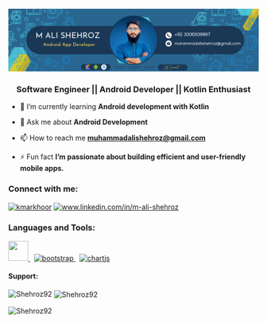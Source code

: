 ![logo](https://github.com/Shehroz92/Shehroz92/blob/main/Linked%20Banner.jpg.png)
 <h3 align="center">Software Engineer || Android Developer || Kotlin Enthusiast  </h3>
 


- 🌱 I’m currently learning **Android development with Kotlin**

- 💬 Ask me about **Android Development**

- 📫 How to reach me **muhammadalishehroz@gmail.com**

- ⚡ Fun fact **I’m passionate about building efficient and user-friendly mobile apps.**

<h3 align="left">Connect with me:</h3>
<p align="left">
<a href="https://x.com/Shehroz09Ali?s=09" target="blank"><img align="center" src="https://raw.githubusercontent.com/rahuldkjain/github-profile-readme-generator/master/src/images/icons/Social/twitter.svg" alt="kmarkhoor" height="30" width="40" /></a>
<a href="" target="blank"><img align="center" src="https://raw.githubusercontent.com/rahuldkjain/github-profile-readme-generator/master/src/images/icons/Social/linked-in-alt.svg" alt="www.linkedin.com/in/m-ali-shehroz" height="30" width="40" /></a>
</p>

<h3 align="left">Languages and Tools:</h3>
<p align="left">
  <a href="https://developer.android.com/" target="_blank" rel="noreferrer">
  <img src="https://upload.vectorlogo.zone/logos/android_studio/images/7e1c4157-703e-4a97-a776-96d407fc6580.svg" width="40" height="40"/> </a> &nbsp 
  <a href="https://firebase.google.com/" target="_blank" rel="noreferrer"> 
  <img  src = "https://www.vectorlogo.zone/logos/firebase/firebase-icon.svg" alt="bootstrap" width="40" height="40"/> </a>
  &nbsp
  <a href="https://kotlinlang.org/" target="_blank" rel="noreferrer"> 
  <img src="https://www.vectorlogo.zone/logos/kotlinlang/kotlinlang-icon.svg" alt="chartjs" width="40" height="40"/> </a>
 </p>

<h4 align="left">Support:</h4>
<p><img align="left" src="https://github-readme-stats.vercel.app/api/top-langs?username=Shehroz92&show_icons=true&locale=en&layout=compact" alt="Shehroz92" /></p>
<p>&nbsp;<img align="center" src="https://github-readme-stats.vercel.app/api?username=Shehroz92&show_icons=true&locale=en" alt="Shehroz92" /></p>
<p><img align="center" src="https://github-readme-streak-stats.herokuapp.com/?user=Shehroz92&" alt="Shehroz92" /></p>


 
